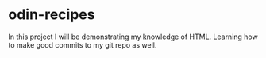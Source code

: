 # odin-recipes
In this project I will be demonstrating my knowledge of HTML. 
Learning how to make good commits to my git repo as well.
